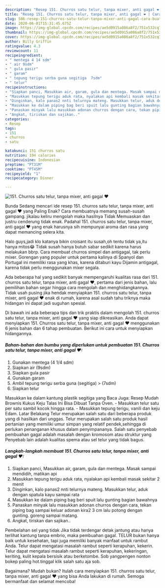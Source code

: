 ```yaml
---
description: "Resep 151. Churros satu telur, tanpa mixer, anti gagal ❤ | Cara Buat 151. Churros satu telur, tanpa mixer, anti gagal ❤ Yang Paling Enak"
title: "Resep 151. Churros satu telur, tanpa mixer, anti gagal ❤ | Cara Buat 151. Churros satu telur, tanpa mixer, anti gagal ❤ Yang Paling Enak"
slug: 586-resep-151-churros-satu-telur-tanpa-mixer-anti-gagal-cara-buat-151-churros-satu-telur-tanpa-mixer-anti-gagal-yang-paling-enak
date: 2020-06-01T15:31:45.675Z
image: https://img-global.cpcdn.com/recipes/ae5d0915a086a8f2/751x532cq70/151-churros-satu-telur-tanpa-mixer-anti-gagal-❤-foto-resep-utama.jpg
thumbnail: https://img-global.cpcdn.com/recipes/ae5d0915a086a8f2/751x532cq70/151-churros-satu-telur-tanpa-mixer-anti-gagal-❤-foto-resep-utama.jpg
cover: https://img-global.cpcdn.com/recipes/ae5d0915a086a8f2/751x532cq70/151-churros-satu-telur-tanpa-mixer-anti-gagal-❤-foto-resep-utama.jpg
author: Billy Griffin
ratingvalue: 4.3
reviewcount: 11
recipeingredient:
- " mentega 4 14 sdm"
- " air 9sdm"
- " gula pasir"
- " garam"
- " tepung terigu serba guna segitiga  7sdm"
- " telur"
recipeinstructions:
- "Siapkan panci, Masukkan air, garam, gula dan mentega. Masak sampai mendidih, matikan api"
- "Masukkan tepung terigu aduk rata, nyalakan api kembali masak sekitar 2 menit"
- "Dinginkan, kalo panas2 nnti telurnya mateng. Masukkan telur, aduk dengan spatula kayu sampai rata"
- "Masukkan ke dalam piping bag beri spuit lalu gunting bagian bawahnya"
- "Panaskan minyak lalu masukkan adonan churros dengan cara, tekan piping bag sampai keluar adonan kira2 3 cm lalu potong dengan gunting. goreng sampai matang."
- "Angkat, tiriskan dan sajikan.."
categories:
- Resep
tags:
- 151
- churros
- satu

katakunci: 151 churros satu 
nutrition: 194 calories
recipecuisine: Indonesian
preptime: "PT31M"
cooktime: "PT45M"
recipeyield: "1"
recipecategory: Dinner

---
```



![151. Churros satu telur, tanpa mixer, anti gagal ❤](https://img-global.cpcdn.com/recipes/ae5d0915a086a8f2/751x532cq70/151-churros-satu-telur-tanpa-mixer-anti-gagal-❤-foto-resep-utama.jpg)

Bunda Sedang mencari ide resep 151. churros satu telur, tanpa mixer, anti gagal ❤ yang Paling Enak? Cara membuatnya memang susah-susah gampang. jikalau keliru mengolah maka hasilnya Tidak Memuaskan dan justru cenderung tidak enak. Padahal 151. churros satu telur, tanpa mixer, anti gagal ❤ yang enak harusnya sih mempunyai aroma dan rasa yang dapat memancing selera kita.

Halo guys,jadi klo katanya bikin croisant itu susah,oh tentu tidak ya,itu hanya mitos😂 Tidak susah hanya butuh sabar sedikit karena harus melakukan bbrp. Cara membuat churros simpel dan antigagal, tak perlu mixer. Gorengan yang populer untuk pertama kalinya di Spanyol dan Portugal ini memiliki rasa yang khas, karena ditaburi kayu Dijamin antigagal, karena tidak perlu menggunakan mixer segala.

Ada beberapa hal yang sedikit banyak mempengaruhi kualitas rasa dari 151. churros satu telur, tanpa mixer, anti gagal ❤, pertama dari jenis bahan, lalu pemilihan bahan segar hingga cara mengolah dan menghidangkannya. Tidak usah pusing jika hendak menyiapkan 151. churros satu telur, tanpa mixer, anti gagal ❤ enak di rumah, karena asal sudah tahu triknya maka hidangan ini dapat jadi suguhan spesial.


Di bawah ini ada beberapa tips dan trik praktis dalam mengolah 151. churros satu telur, tanpa mixer, anti gagal ❤ yang siap dikreasikan. Anda dapat menyiapkan 151. Churros satu telur, tanpa mixer, anti gagal ❤ menggunakan 6 jenis bahan dan 6 tahap pembuatan. Berikut ini cara untuk menyiapkan hidangannya.

<!--inarticleads1-->

##### Bahan-bahan dan bumbu yang diperlukan untuk pembuatan 151. Churros satu telur, tanpa mixer, anti gagal ❤:

1. Gunakan  mentega (4 1/4 sdm)
1. Siapkan  air (9sdm)
1. Siapkan  gula pasir
1. Gunakan  garam
1. Ambil  tepung terigu serba guna (segitiga) &gt; (7sdm)
1. Siapkan  telur


Masukkan ke dalam kantung plastik segitiga yang Baca Juga: Resep Mudah Brownis Kukus Keju Talas Ini Bisa Dibuat Tanpa Oven. - Masukkan telur satu per satu sambil kocok hingga rata. - Masukkan tepung terigu, vanili dan keju Edam. Latar Belakang Telur merupakan salah satu dari beberapa produk yang di hasilkan dari unggas. Telur merupakan salah satu produk hasil pertanian yang memiliki umur simpan yang relatif pendek,sehingga di perlukan penanganan khusus dalam penyimpananya. Salah satu penyebab pembuahan gagal adalah masalah dengan kromosom atau struktur yang Penyebab lain adalah kualitas spema atau sel telur yang tidak bagus. 

<!--inarticleads2-->

##### Langkah-langkah membuat 151. Churros satu telur, tanpa mixer, anti gagal ❤:

1. Siapkan panci, Masukkan air, garam, gula dan mentega. Masak sampai mendidih, matikan api
1. Masukkan tepung terigu aduk rata, nyalakan api kembali masak sekitar 2 menit
1. Dinginkan, kalo panas2 nnti telurnya mateng. Masukkan telur, aduk dengan spatula kayu sampai rata
1. Masukkan ke dalam piping bag beri spuit lalu gunting bagian bawahnya
1. Panaskan minyak lalu masukkan adonan churros dengan cara, tekan piping bag sampai keluar adonan kira2 3 cm lalu potong dengan gunting. goreng sampai matang.
1. Angkat, tiriskan dan sajikan..


Pembelahan sel yang tidak Jika tidak terdengar detak jantung atau hanya terlihat kantung tanpa embrio, maka pembuahan gagal. TELUR bukan hanya baik untuk kesehatan, tapi juga memiliki banyak manfaat untuk rambut Anda. Telur dapat mengatasi masalah rambut seperti kerapuhan, kekerin. Telur dapat mengatasi masalah rambut seperti kerapuhan, kekeringan, keriting, kulit kepala bersisik atau berketombe. Sob yangpengen nonton bokep paling hot.tinggal klik salah satu aja sob. 

Bagaimana? Mudah bukan? Itulah cara menyiapkan 151. churros satu telur, tanpa mixer, anti gagal ❤ yang bisa Anda lakukan di rumah. Semoga bermanfaat dan selamat mencoba!
